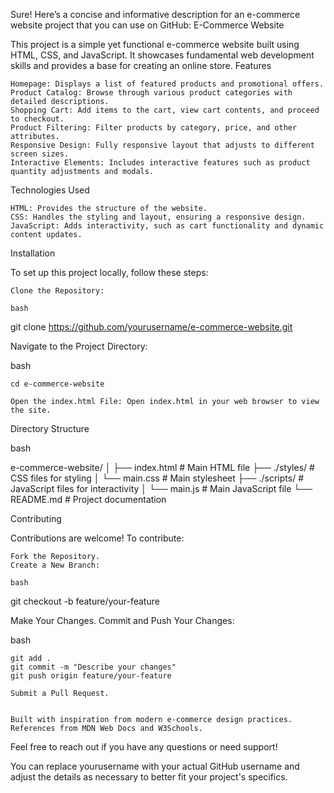 Sure! Here’s a concise and informative description for an e-commerce website project that you can use on GitHub:
E-Commerce Website

This project is a simple yet functional e-commerce website built using HTML, CSS, and JavaScript. It showcases fundamental web development skills and provides a base for creating an online store.
Features

    Homepage: Displays a list of featured products and promotional offers.
    Product Catalog: Browse through various product categories with detailed descriptions.
    Shopping Cart: Add items to the cart, view cart contents, and proceed to checkout.
    Product Filtering: Filter products by category, price, and other attributes.
    Responsive Design: Fully responsive layout that adjusts to different screen sizes.
    Interactive Elements: Includes interactive features such as product quantity adjustments and modals.

Technologies Used

    HTML: Provides the structure of the website.
    CSS: Handles the styling and layout, ensuring a responsive design.
    JavaScript: Adds interactivity, such as cart functionality and dynamic content updates.

Installation

To set up this project locally, follow these steps:

    Clone the Repository:

    bash

git clone https://github.com/yourusername/e-commerce-website.git

Navigate to the Project Directory:

bash

    cd e-commerce-website

    Open the index.html File: Open index.html in your web browser to view the site.

Directory Structure

bash

e-commerce-website/
│
├── index.html         # Main HTML file
├── ./styles/          # CSS files for styling
│   └── main.css       # Main stylesheet
├── ./scripts/         # JavaScript files for interactivity
│   └── main.js        # Main JavaScript file
└── README.md          # Project documentation

Contributing

Contributions are welcome! To contribute:

    Fork the Repository.
    Create a New Branch:

    bash

git checkout -b feature/your-feature

Make Your Changes.
Commit and Push Your Changes:

bash

    git add .
    git commit -m "Describe your changes"
    git push origin feature/your-feature

    Submit a Pull Request.


    Built with inspiration from modern e-commerce design practices.
    References from MDN Web Docs and W3Schools.

Feel free to reach out if you have any questions or need support!

You can replace yourusername with your actual GitHub username and adjust the details as necessary to better fit your project's specifics.
